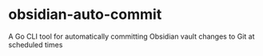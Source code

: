 # obsidian-auto-commit
A Go CLI tool for automatically committing Obsidian vault changes to Git at scheduled times
